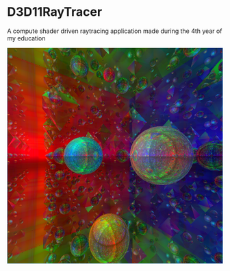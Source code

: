 # D3D11RayTracer
A compute shader driven raytracing application made during the 4th year of my education

![Image of the scene](RayTracer1.png)
